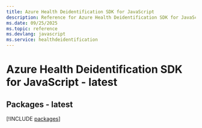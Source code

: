 ```yaml
---
title: Azure Health Deidentification SDK for JavaScript
description: Reference for Azure Health Deidentification SDK for JavaScript
ms.date: 09/25/2025
ms.topic: reference
ms.devlang: javascript
ms.service: healthdeidentification
---
```

# Azure Health Deidentification SDK for JavaScript - latest
## Packages - latest
[!INCLUDE [packages](health-deidentification-index.md)]